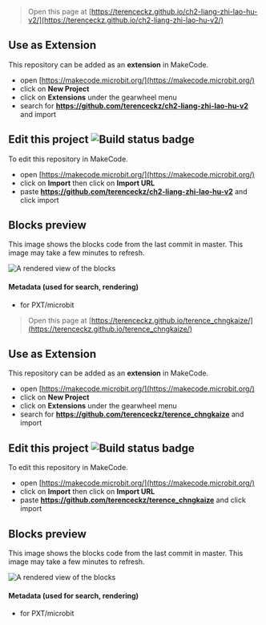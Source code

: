 
> Open this page at [https://terenceckz.github.io/ch2-liang-zhi-lao-hu-v2/](https://terenceckz.github.io/ch2-liang-zhi-lao-hu-v2/)

## Use as Extension

This repository can be added as an **extension** in MakeCode.

* open [https://makecode.microbit.org/](https://makecode.microbit.org/)
* click on **New Project**
* click on **Extensions** under the gearwheel menu
* search for **https://github.com/terenceckz/ch2-liang-zhi-lao-hu-v2** and import

## Edit this project ![Build status badge](https://github.com/terenceckz/ch2-liang-zhi-lao-hu-v2/workflows/MakeCode/badge.svg)

To edit this repository in MakeCode.

* open [https://makecode.microbit.org/](https://makecode.microbit.org/)
* click on **Import** then click on **Import URL**
* paste **https://github.com/terenceckz/ch2-liang-zhi-lao-hu-v2** and click import

## Blocks preview

This image shows the blocks code from the last commit in master.
This image may take a few minutes to refresh.

![A rendered view of the blocks](https://github.com/terenceckz/ch2-liang-zhi-lao-hu-v2/raw/master/.github/makecode/blocks.png)

#### Metadata (used for search, rendering)

* for PXT/microbit
<script src="https://makecode.com/gh-pages-embed.js"></script><script>makeCodeRender("{{ site.makecode.home_url }}", "{{ site.github.owner_name }}/{{ site.github.repository_name }}");</script>



> Open this page at [https://terenceckz.github.io/terence_chngkaize/](https://terenceckz.github.io/terence_chngkaize/)

## Use as Extension

This repository can be added as an **extension** in MakeCode.

* open [https://makecode.microbit.org/](https://makecode.microbit.org/)
* click on **New Project**
* click on **Extensions** under the gearwheel menu
* search for **https://github.com/terenceckz/terence_chngkaize** and import

## Edit this project ![Build status badge](https://github.com/terenceckz/terence_chngkaize/workflows/MakeCode/badge.svg)

To edit this repository in MakeCode.

* open [https://makecode.microbit.org/](https://makecode.microbit.org/)
* click on **Import** then click on **Import URL**
* paste **https://github.com/terenceckz/terence_chngkaize** and click import

## Blocks preview

This image shows the blocks code from the last commit in master.
This image may take a few minutes to refresh.

![A rendered view of the blocks](https://github.com/terenceckz/terence_chngkaize/raw/master/.github/makecode/blocks.png)

#### Metadata (used for search, rendering)

* for PXT/microbit
<script src="https://makecode.com/gh-pages-embed.js"></script><script>makeCodeRender("{{ site.makecode.home_url }}", "{{ site.github.owner_name }}/{{ site.github.repository_name }}");</script>
